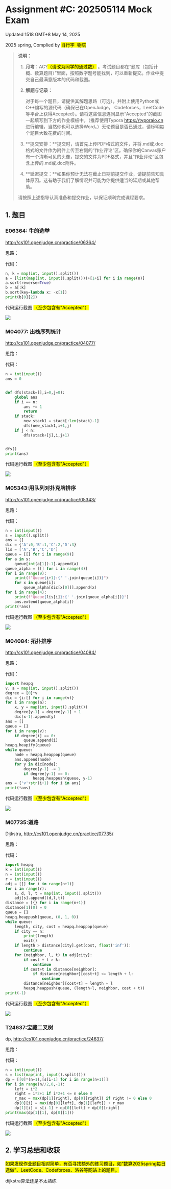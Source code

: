 # Assignment #C: 202505114 Mock Exam

Updated 1518 GMT+8 May 14, 2025

2025 spring, Complied by <mark>肖行宇  物院</mark>



> **说明：**
>
> 1. **⽉考**：AC?<mark>（请改为同学的通过数）</mark> 。考试题⽬都在“题库（包括计概、数算题目）”⾥⾯，按照数字题号能找到，可以重新提交。作业中提交⾃⼰最满意版本的代码和截图。
>
> 2. **解题与记录：**
>
>    对于每一个题目，请提供其解题思路（可选），并附上使用Python或C++编写的源代码（确保已在OpenJudge， Codeforces，LeetCode等平台上获得Accepted）。请将这些信息连同显示“Accepted”的截图一起填写到下方的作业模板中。（推荐使用Typora https://typoraio.cn 进行编辑，当然你也可以选择Word。）无论题目是否已通过，请标明每个题目大致花费的时间。
>
> 3. **提交安排：**提交时，请首先上传PDF格式的文件，并将.md或.doc格式的文件作为附件上传至右侧的“作业评论”区。确保你的Canvas账户有一个清晰可见的头像，提交的文件为PDF格式，并且“作业评论”区包含上传的.md或.doc附件。
>
> 4. **延迟提交：**如果你预计无法在截止日期前提交作业，请提前告知具体原因。这有助于我们了解情况并可能为你提供适当的延期或其他帮助。 
>
> 请按照上述指导认真准备和提交作业，以保证顺利完成课程要求。



## 1. 题目

### E06364: 牛的选举

http://cs101.openjudge.cn/practice/06364/

思路：



代码：

```python
n, k = map(int, input().split())
a = [list(map(int, input().split()))+[1+i] for i in range(n)]
a.sort(reverse=True)
b = a[:k]
b.sort(key=lambda x: -x[1])
print(b[0][2])

```



代码运行截图 <mark>（至少包含有"Accepted"）</mark>

![](https://github.com/Xingyu-Xiao/My-Picbed/raw/main/%E5%B1%8F%E5%B9%95%E6%88%AA%E5%9B%BE%202025-05-19%20095927.png)



### M04077: 出栈序列统计

http://cs101.openjudge.cn/practice/04077/

思路：



代码：

```python
n = int(input())
ans = 0


def dfs(stack=[],i=0,j=0):
    global ans
    if i == n:
        ans += 1
        return
    if stack:
        new_stack1 = stack[:len(stack)-1]
        dfs(new_stack1,i+1,j)
    if j < n:
        dfs(stack+[j],i,j+1)


dfs()
print(ans)

```



代码运行截图 <mark>（至少包含有"Accepted"）</mark>

![](https://github.com/Xingyu-Xiao/My-Picbed/raw/main/%E5%B1%8F%E5%B9%95%E6%88%AA%E5%9B%BE%202025-05-19%20104837.png)



### M05343:用队列对扑克牌排序

http://cs101.openjudge.cn/practice/05343/

思路：



代码：

```python
n = int(input())
s = input().split()
ans = []
dic = {'A':0,'B':1,'C':2,'D':3}
lis = ['A','B','C','D']
queue = [[] for i in range(9)]
for a in s:
    queue[int(a[1])-1].append(a)
queue_alpha = [[] for i in range(4)]
for i in range(9):
    print(f"Queue{i+1}:{' '.join(queue[i])}")
    for x in queue[i]:
        queue_alpha[dic[x[0]]].append(x)
for i in range(4):
    print(f"Queue{lis[i]}:{' '.join(queue_alpha[i])}")
    ans.extend(queue_alpha[i])
print(*ans)

```



代码运行截图 <mark>（至少包含有"Accepted"）</mark>

![](https://github.com/Xingyu-Xiao/My-Picbed/raw/main/%E5%B1%8F%E5%B9%95%E6%88%AA%E5%9B%BE%202025-05-20%20093635.png)



### M04084: 拓扑排序

http://cs101.openjudge.cn/practice/04084/

思路：



代码：

```python
import heapq
v, a = map(int, input().split())
degree = [0]*v
dic = {i:[] for i in range(v)}
for i in range(a):
    x, y = map(int, input().split())
    degree[y-1] = degree[y-1] + 1
    dic[x-1].append(y)
ans = []
queue = []
for i in range(v):
    if degree[i] == 0:
        queue.append(i)
heapq.heapify(queue)
while queue:
    node = heapq.heappop(queue)
    ans.append(node)
    for y in dic[node]:
        degree[y-1] -= 1
        if degree[y-1] == 0:
            heapq.heappush(queue, y-1)
ans = ['v'+str(i+1) for i in ans]
print(*ans)

```



代码运行截图 <mark>（至少包含有"Accepted"）</mark>

![](https://github.com/Xingyu-Xiao/My-Picbed/raw/main/%E5%B1%8F%E5%B9%95%E6%88%AA%E5%9B%BE%202025-05-20%20104447.png)



### M07735:道路

Dijkstra, http://cs101.openjudge.cn/practice/07735/

思路：



代码：

```python
import heapq
k = int(input())
n = int(input())
r = int(input())
adj = [[] for i in range(n+1)]
for i in range(r):
    s, d, l, t = map(int, input().split())
    adj[s].append((d,l,t))
distance = [{} for i in range(n+1)]
distance[1][0] = 0
queue = []
heapq.heappush(queue, (0, 1, 0))
while queue:
    length, city, cost = heapq.heappop(queue)
    if city == n:
        print(length)
        exit()
    if length > distance[city].get(cost, float('inf')):
        continue
    for (neighbor, l, t) in adj[city]:
        if cost + t > k:
            continue
        if cost+t in distance[neighbor]:
            if distance[neighbor][cost+t] <= length + l:
                continue
        distance[neighbor][cost+t] = length + l
        heapq.heappush(queue, (length+l, neighbor, cost + t))
print(-1)


```



代码运行截图 <mark>（至少包含有"Accepted"）</mark>

![](https://github.com/Xingyu-Xiao/My-Picbed/raw/main/%E5%B1%8F%E5%B9%95%E6%88%AA%E5%9B%BE%202025-05-20%20144204.png)



### T24637:宝藏二叉树

dp, http://cs101.openjudge.cn/practice/24637/

思路：



代码：

```python
n = int(input())
s = list(map(int, input().split()))
dp = [[0]*(n+1),[s[i-1] for i in range(n+1)]]
for i in range(n//2,0,-1):
    left = i*2
    right = i*2+1 if i*2+1 <= n else 0
    r_max = max(dp[1][right], dp[0][right]) if right != 0 else 0
    dp[0][i] = max(dp[0][left], dp[1][left]) + r_max
    dp[1][i] = s[i-1] + dp[0][left] + dp[0][right]
print(max(dp[1][1], dp[0][1]))

```



代码运行截图 <mark>（至少包含有"Accepted"）</mark>

![](https://github.com/Xingyu-Xiao/My-Picbed/raw/main/%E5%B1%8F%E5%B9%95%E6%88%AA%E5%9B%BE%202025-05-20%20162035.png)



## 2. 学习总结和收获

<mark>如果发现作业题目相对简单，有否寻找额外的练习题目，如“数算2025spring每日选做”、LeetCode、Codeforces、洛谷等网站上的题目。</mark>

dijkstra算法还是不太熟练









